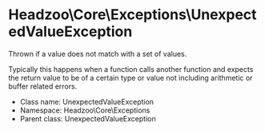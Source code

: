 Headzoo\Core\Exceptions\UnexpectedValueException
===============

Thrown if a value does not match with a set of values.

Typically this happens when a function calls another function and expects the return value to be of
a certain type or value not including arithmetic or buffer related errors.


* Class name: UnexpectedValueException
* Namespace: Headzoo\Core\Exceptions
* Parent class: UnexpectedValueException








